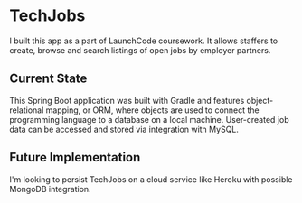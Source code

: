 # TechJobs

I built this app as a part of LaunchCode coursework. It allows staffers to create, browse and search listings of open jobs by employer partners.

## Current State

This Spring Boot application was built with Gradle and features object-relational mapping, or ORM, where objects are used to connect the programming language to a database on a local machine.
User-created job data can be accessed and stored via integration with MySQL.

## Future Implementation

I'm looking to persist TechJobs on a cloud service like Heroku with possible MongoDB integration.


